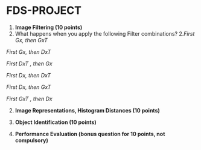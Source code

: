 # FDS-PROJECT

1. **Image Filtering (10 points)**
 1.  What happens when you apply the following Filter combinations? 
 2.*First Gx, then GxT*
 
 *First Gx, then DxT*
 
 *First DxT , then Gx*
 
 *First Dx, then DxT*
 
 *First Dx, then GxT*
 
 *First GxT , then Dx*
 

2. **Image Representations, Histogram Distances (10 points)**

3. **Object Identification (10 points)**

4. **Performance Evaluation (bonus question for 10 points, not compulsory)**
